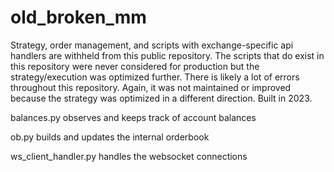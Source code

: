 # old_broken_mm

Strategy, order management, and scripts with exchange-specific api handlers are withheld from this public repository. The scripts that do exist in this repository were never considered for production but the strategy/execution was optimized further. There is likely a lot of errors throughout this repository. Again, it was not maintained or improved because the strategy was optimized in a different direction. Built in 2023.

balances.py observes and keeps track of account balances

ob.py builds and updates the internal orderbook

ws_client_handler.py handles the websocket connections
